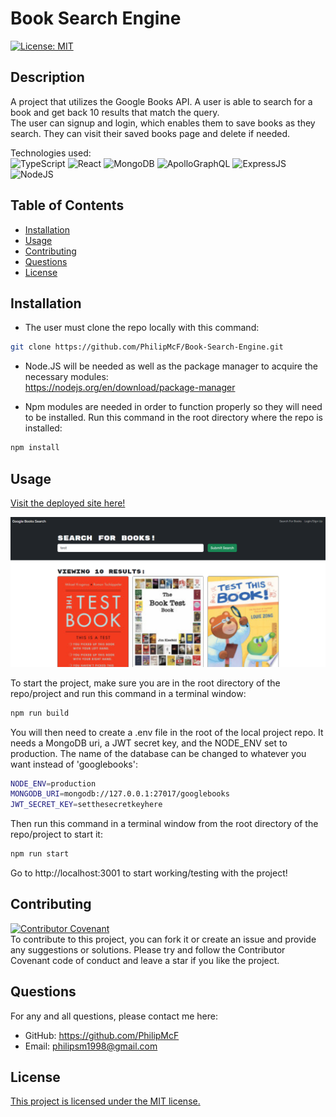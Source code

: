 # Book Search Engine
[![License: MIT](https://img.shields.io/badge/license-MIT-blue)](https://opensource.org/licenses/MIT)
## Description
A project that utilizes the Google Books API. A user is able to search for a book and get back 10 results that match the query. <br>
The user can signup and login, which enables them to save books as they search. They can visit their saved books page and delete if needed. <br>

Technologies used:<br>
![TypeScript](https://img.shields.io/badge/TypeScript-007ACC?style=for-the-badge&logo=typescript&logoColor=white)
![React](https://img.shields.io/badge/React-20232A?style=for-the-badge&logo=react&logoColor=61DAFB)
![MongoDB](https://img.shields.io/badge/MongoDB-4EA94B?style=for-the-badge&logo=mongodb&logoColor=white)
![ApolloGraphQL](https://img.shields.io/badge/-ApolloGraphQL-311C87?style=for-the-badge&logo=apollo-graphql)
![ExpressJS](https://img.shields.io/badge/Express.js-404D59?style=for-the-badge)
![NodeJS](https://img.shields.io/badge/Node.js-43853D?style=for-the-badge&logo=node.js&logoColor=white)

## Table of Contents
- [Installation](#installation)
- [Usage](#usage)
- [Contributing](#contributing)
- [Questions](#questions)
- [License](#license)

## Installation

- The user must clone the repo locally with this command:
```bash
git clone https://github.com/PhilipMcF/Book-Search-Engine.git
```
- Node.JS will be needed as well as the package manager to acquire the necessary modules:<br>
https://nodejs.org/en/download/package-manager

- Npm modules are needed in order to function properly so they will need to be installed. Run this command in the root directory where the repo is installed:
```bash
npm install
```

## Usage

[Visit the deployed site here!](https://book-search-engine-z4tc.onrender.com)

[![Testing routes on Postman](./images/BookSearchEngineTest.PNG)](https://book-search-engine-z4tc.onrender.com)

To start the project, make sure you are in the root directory of the repo/project and run this command in a terminal window:
```bash
npm run build
```
You will then need to create a .env file in the root of the local project repo. It needs a MongoDB uri, a JWT secret key, and the NODE_ENV set to production. The name of the database can be changed to whatever you want instead of 'googlebooks':
```bash
NODE_ENV=production
MONGODB_URI=mongodb://127.0.0.1:27017/googlebooks
JWT_SECRET_KEY=setthesecretkeyhere
```
Then run this command in a terminal window from the root directory of the repo/project to start it:
```bash
npm run start
```
Go to http://localhost:3001 to start working/testing with the project!

## Contributing
[![Contributor Covenant](https://img.shields.io/badge/Contributor%20Covenant-2.1-4baaaa.svg)](https://www.contributor-covenant.org/version/2/1/code_of_conduct/)<br>
To contribute to this project, you can fork it or create an issue and provide any suggestions or solutions.
Please try and follow the Contributor Covenant code of conduct and leave a star if you like the project.

## Questions
For any and all questions, please contact me here:
- GitHub: https://github.com/PhilipMcF
- Email: philipsm1998@gmail.com

## License
[This project is licensed under the MIT license.](#https://opensource.org/license/mit)